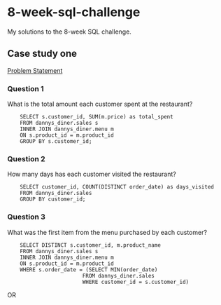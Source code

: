 # 8-week-sql-challenge
My solutions to the 8-week SQL challenge.

## Case study one
[Problem Statement](https://8weeksqlchallenge.com/case-study-1/)

### Question 1
What is the total amount each customer spent at the restaurant?

        SELECT s.customer_id, SUM(m.price) as total_spent
        FROM dannys_diner.sales s
        INNER JOIN dannys_diner.menu m
        ON s.product_id = m.product_id
        GROUP BY s.customer_id;
### Question 2
How many days has each customer visited the restaurant?

        SELECT customer_id, COUNT(DISTINCT order_date) as days_visited
        FROM dannys_diner.sales
        GROUP BY customer_id;
### Question 3
What was the first item from the menu purchased by each customer?

        SELECT DISTINCT s.customer_id, m.product_name
        FROM dannys_diner.sales s
        INNER JOIN dannys_diner.menu m
        ON s.product_id = m.product_id
        WHERE s.order_date = (SELECT MIN(order_date)
                            FROM dannys_diner.sales
                            WHERE customer_id = s.customer_id)

OR 

